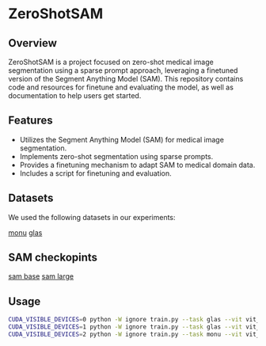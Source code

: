 # ZeroShotSAM

## Overview
ZeroShotSAM is a project focused on zero-shot medical image segmentation using a sparse prompt approach, leveraging a finetuned version of the Segment Anything Model (SAM). This repository contains code and resources for finetune and evaluating the model, as well as documentation to help users get started.

## Features
- Utilizes the Segment Anything Model (SAM) for medical image segmentation.
- Implements zero-shot segmentation using sparse prompts.
- Provides a finetuning mechanism to adapt SAM to medical domain data.
- Includes a script for finetuning and evaluation.

## Datasets

We used the following datasets in our experiments:

[monu](https://drive.google.com/drive/folders/1bzyHsDWhjhiwzpx_zJ5dpMG3-5F-nhT4?usp=drive_link)
[glas](https://drive.google.com/drive/folders/1z9xBesNhvuM08yUOpOWcUy7OnBGHenFv?usp=drive_link)

## SAM checkopints

[sam base](https://drive.google.com/file/d/1ZwKc-7Q8ZaHfbGVKvvkz_LPBemxHyVpf/view?usp=drive_link)
[sam large](https://drive.google.com/file/d/16AhGjaVXrlheeXte8rvS2g2ZstWye3Xx/view?usp=drive_link)

## Usage

```bash
CUDA_VISIBLE_DEVICES=0 python -W ignore train.py --task glas --vit vit_b --epoches 100
CUDA_VISIBLE_DEVICES=1 python -W ignore train.py --task glas --vit vit_l --epoches 100
CUDA_VISIBLE_DEVICES=2 python -W ignore train.py --task monu --vit vit_b --epoches 100